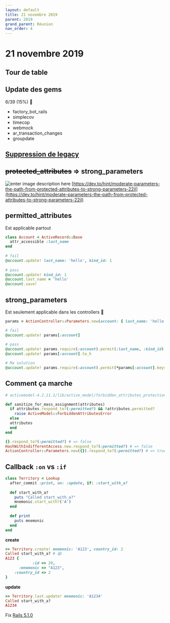 ```yaml
---
layout: default
title: 21 novembre 2019
parent: 2019
grand_parent: Réunion
nav_order: 4
---
```


# 21 novembre 2019

## Tour de table

## Update des gems

6/39 (15%) 👏
* factory_bot_rails
* simplecov
* timecop
* webmock
* ar_transaction_changes
* groupdate

## [Suppression de legacy](https://docs.google.com/spreadsheets/d/1qB9MCutPvdpUjfq2lHprfgLjwvqclxX_IS4ImIHavO0/edit?usp=sharing)


## ~~protected_attributes~~ => strong_parameters

![enter image description here](https://res.cloudinary.com/practicaldev/image/fetch/s--itirl5W6--/c_limit,f_auto,fl_progressive,q_auto,w_880/https://thepracticaldev.s3.amazonaws.com/i/9qyd7fvs06wbjrabzowu.png)
[https://dev.to/hint/moderate-parameters-the-path-from-protected-attributes-to-strong-parameters-22il](https://dev.to/hint/moderate-parameters-the-path-from-protected-attributes-to-strong-parameters-22il)


## permitted_attributes
Est applicable partout
```ruby
class Account < ActiveRecord::Base  
  attr_accessible :last_name  
end  
  
# fail
@account.update! last_name: 'hello', kind_id: 1  
  
# pass
@account.update! kind_id: 1  
@account.last_name = 'hello'  
@account.save!  
```

## strong_parameters  
Est seulement applicable dans les controllers 🙏
```ruby
params = ActionController::Parameters.new(account: { last_name: 'hello', kind_id: 1 })

# fail
@account.update! params[:account]
  
# pass
@account.update! params.require(:account).permit(:last_name, :kind_id)  
@account.update! params[:account].to_h

# Ma solution
@account.update! params.require(:account).permit(*params[:account].keys)
```

## Comment ça marche

```ruby
# activemodel-4.2.11.1/lib/active_model/forbidden_attributes_protection.rb:20

def sanitize_for_mass_assignment(attributes)  
  if attributes.respond_to?(:permitted?) && !attributes.permitted?  
    raise ActiveModel::ForbiddenAttributesError  
  else  
  attributes  
  end  
end

{}.respond_to?(:permitted?) # => false
HashWithIndifferentAccess.new.respond_to?(:permitted?) # => false
ActionController::Parameters.new({}).respond_to?(:permitted?) # => true
```


## Callback `:on` vs `:if`

```ruby
class Territory < Lookup  
  after_commit :print, on: :update, if: :start_with_a?  
  
  def start_with_a?  
    puts "Called start_with_a?"  
    mnemonic.start_with?('A')  
  end  
  
  def print  
    puts mnemonic  
  end  
end
```
**create**
```ruby
>> Territory.create! mnemonic: 'A123', country_id: 2
Called start_with_a? # 😱
A123 {
            :id => 20,
      :mnemonic => "A123",
    :country_id => 2
}
```
**update**

```ruby
>> Territory.last.update! mnemonic: 'A1234'
Called start_with_a?
A1234
```

Fix [Rails 5.1.0](https://github.com/rails/rails/pull/28063/commits/c478c74c183c480398eab822f4265e06a9501d36)


<!--stackedit_data:
eyJoaXN0b3J5IjpbMTM4MjQ2NDk5NSwtMTQ5ODkxOTA2OCwtMT
I5MzkyMzQzMCwzODEyNjkwOTksLTExMDQ0Mzc1ODUsNjY0MzU5
NjY2LDI1NzA1NzU2Nyw3MzA5OTgxMTZdfQ==
-->